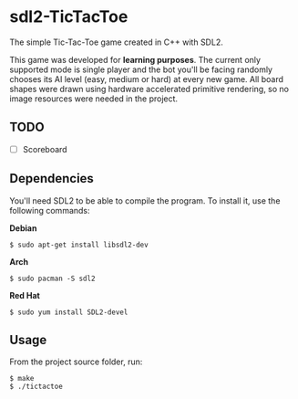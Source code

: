 # sdl2-TicTacToe
The simple Tic-Tac-Toe game created in C++ with SDL2.

This game was developed for **learning purposes**.
The current only supported mode is single player and the bot you'll be facing randomly chooses its AI level (easy, medium or hard) at every new game.
All board shapes were drawn using hardware accelerated primitive rendering, so no image resources were needed in the project.

## TODO

- [ ] Scoreboard

## Dependencies
You'll need SDL2 to be able to compile the program. To install it, use the following commands:

**Debian**
```
$ sudo apt-get install libsdl2-dev
```
**Arch**
```
$ sudo pacman -S sdl2
```

**Red Hat**
```
$ sudo yum install SDL2-devel
```

## Usage

From the project source folder, run:
```
$ make
$ ./tictactoe
```

